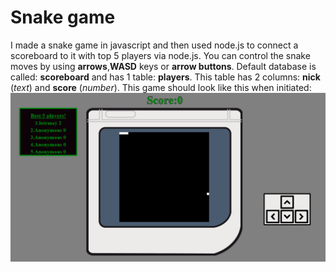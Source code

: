 # Snake game
I made a snake game in javascript and then used node.js to connect a scoreboard to it with top 5 players via node.js.
You can control the snake moves by using **arrows**,**WASD** keys or **arrow buttons**. Default database is called: **scoreboard** and has 1 table: **players**. This table has
2 columns: **nick** (*text*) and **score** (*number*). 
This game should look like this when initiated:![Preview of the game](preview.png)
